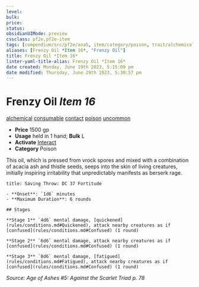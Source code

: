 ```yaml
---
level:
bulk:
price:
status:
obsidianUIMode: preview
cssclass: pf2e,pf2e-item
tags: [compendium/src/pf2e/aoa5, item/category/poison, trait/alchemical, trait/consumable, trait/contact, trait/poison, trait/uncommon]
aliases: [Frenzy Oil *Item 16*, "Frenzy Oil"]
title: Frenzy Oil *Item 16*
linter-yaml-title-alias: Frenzy Oil *Item 16*
date created: Monday, June 19th 2023, 5:15:09 pm
date modified: Thursday, June 29th 2023, 5:30:57 pm
---
```


# Frenzy Oil *Item 16*

[alchemical](rules/traits/alchemical.md) [consumable](rules/traits/consumable.md) [contact](rules/traits/contact.md) [poison](rules/traits/poison.md) [uncommon](rules/traits/uncommon.md)  

- **Price** 1500 gp
- **Usage** held in 1 hand; **Bulk** L
- **Activate** [Interact](rules/actions/interact.md)
- **Category** Poison

This oil, which is pressed from vrock spores and mixed with a combination of acacia ash and thistle seeds, seeps into the skin of living creatures, initially inspiring irritability that unpredictably manifests as berserk rage.

```ad-inline-affliction
title: Saving Throw: DC 37 Fortitude

- **Onset**: `1d6` minutes
- **Maximum Duration**: 6 rounds

## Stages

**Stage 1** `4d6` mental damage, [quickened](rules/conditions.md#Quickened), attack nearby creatures as if [confused](rules/conditions.md#Confused) (1 round)

**Stage 2** `6d6` mental damage, attack nearby creatures as if [confused](rules/conditions.md#Confused) (1 round)

**Stage 3** `8d6` mental damage, [fatigued](rules/conditions.md#Fatigued), attack nearby creatures as if [confused](rules/conditions.md#Confused) (1 round)
```

*Source: Age of Ashes #5: Against the Scarlet Triad p. 78*
